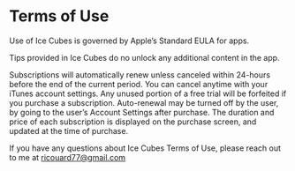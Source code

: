 # Terms of Use
Use of Ice Cubes is governed by Apple’s Standard EULA for apps.

Tips provided in Ice Cubes do no unlock any additional content in the app.

Subscriptions will automatically renew unless canceled within 24-hours before the end of the current period. You can cancel anytime with your iTunes account settings. Any unused portion of a free trial will be forfeited if you purchase a subscription. Auto-renewal may be turned off by the user, by going to the user’s Account Settings after purchase. The duration and price of each subscription is displayed on the purchase screen, and updated at the time of purchase.

If you have any questions about Ice Cubes Terms of Use, please reach out to me at ricouard77@gmail.com
